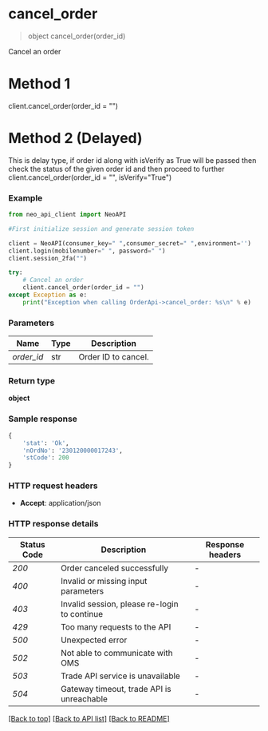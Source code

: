 # **cancel_order**
> object cancel_order(order_id)

Cancel an order

# Method 1
client.cancel_order(order_id = "")

# Method 2 (Delayed)
This is delay type, if order id along with isVerify as True will be passed then check the status of the given order id and then proceed to further<br/>
client.cancel_order(order_id = "", isVerify="True")

### Example


```python
from neo_api_client import NeoAPI

#First initialize session and generate session token

client = NeoAPI(consumer_key=" ",consumer_secret=" ",environment='')
client.login(mobilenumber=" ", password=" ")
client.session_2fa("")

try:
    # Cancel an order
    client.cancel_order(order_id = "")
except Exception as e:
    print("Exception when calling OrderApi->cancel_order: %s\n" % e)
```

### Parameters
| Name        | Type  | Description         |
|-------------|-------|---------------------|
| *order_id*  | str   | Order ID to cancel. |

### Return type

**object**

### Sample response

```python
{
    'stat': 'Ok',
    'nOrdNo': '230120000017243',
    'stCode': 200
}
```

### HTTP request headers

 - **Accept**: application/json

### HTTP response details
| Status Code | Description                                  | Response headers |
|-------------|----------------------------------------------|------------------|
| *200*       | Order canceled successfully                  | -                |
| *400*       | Invalid or missing input parameters          | -                |
| *403*       | Invalid session, please re-login to continue | -                |
| *429*       | Too many requests to the API                 | -                |
| *500*       | Unexpected error                             | -                |
| *502*       | Not able to communicate with OMS             | -                |
| *503*       | Trade API service is unavailable             | -                |
| *504*       | Gateway timeout, trade API is unreachable    | -                |

[[Back to top]](#) [[Back to API list]](../README.md#documentation-for-api-endpoints)  [[Back to README]](../README.md)
